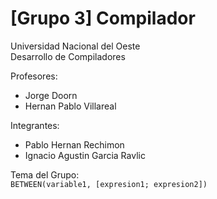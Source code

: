 # [Grupo 3] Compilador 
Universidad Nacional del Oeste  
Desarrollo de Compiladores  

Profesores:
- Jorge Doorn
- Hernan Pablo Villareal

Integrantes:
- Pablo Hernan Rechimon
- Ignacio Agustin Garcia Ravlic

Tema del Grupo:  
```BETWEEN(variable1, [expresion1; expresion2])```